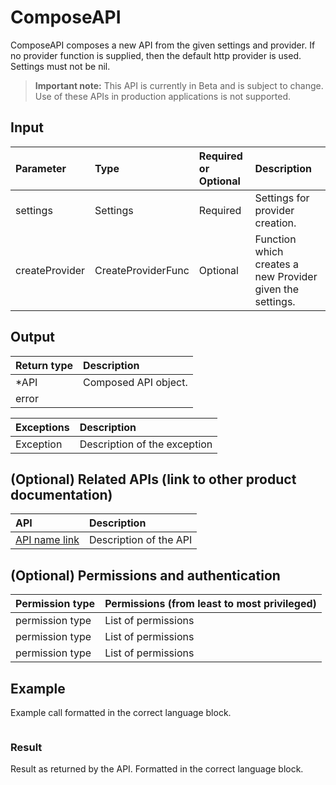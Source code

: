 # ComposeAPI

ComposeAPI composes a new API from the given settings and provider.
If no provider function is supplied, then the default http provider is used.
Settings must not be nil.

> **Important note:** This API is currently in Beta and is subject to change. Use of these APIs in production applications is not supported.

## Input

| Parameter       | Type | Required or Optional | Description |
|:---------------|:--------|:--------| :--------|
| settings  | Settings| Required | Settings for provider creation.  |
| createProvider  | CreateProviderFunc | Optional | Function which creates a new Provider given the settings.  |

## Output

| Return type     | Description |
|:---------------|:--------|
| *API  | Composed API object. |
| error  |  |

| Exceptions     | Description |
|:---------------|:--------|
| Exception  | Description of the exception |

## (Optional) Related APIs (link to other product documentation)

| API     | Description |
|:---------------|:--------|
| [API name link]()  | Description of the API  |

## (Optional) Permissions and authentication

|Permission type      | Permissions (from least to most privileged)              |
|:--------------------|:---------------------------------------------------------|
| permission type | List of permissions    |
| permission type | List of permissions    |
| permission type | List of permissions    |

## Example

Example call formatted in the correct language block.

```java

```

### Result

Result as returned by the API. Formatted in the correct language block.

```java

```